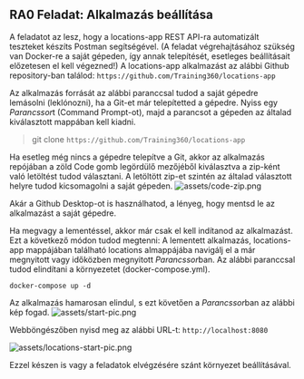 ## RA0  Feladat: Alkalmazás beállítása

A feladatot az lesz, hogy a locations-app REST API-ra automatizált teszteket készíts Postman segítségével. (A feladat végrehajtásához szükség van Docker-re a saját gépeden, így annak telepítését, esetleges beállításait előzetesen el kell végezned!) A locations-app alkalmazást az alábbi Github repository-ban találod:
`https://github.com/Training360/locations-app`

Az alkalmazás forrását az alábbi paranccsal tudod a saját gépedre lemásolni (leklónozni), ha a Git-et már telepítetted a gépedre. Nyiss egy *Parancssor*t (Command Prompt-ot), majd a parancsot a gépeden az általad kiválasztott mappában kell kiadni. 
> git clone `https://github.com/Training360/locations-app`

Ha esetleg még nincs a gépedre telepítve a Git, akkor az alkalmazás repójában a zöld Code gomb legördülő mezőjéből kiválasztva a zip-ként való letöltést tudod választani. A letöltött zip-et szintén az általad választott helyre tudod kicsomagolni a saját gépeden.
![assets/code-zip.png](assets/code-zip.png)

Akár a Github Desktop-ot is használhatod, a lényeg, hogy mentsd le az alkalmazást a saját gépedre.

Ha megvagy a lementéssel, akkor már csak el kell indítanod az alkalmazást. Ezt a következő módon tudod megtenni:
A lementett alkalmazás, locations-app mappájában található locations almappájába navigálj el a már megnyitott vagy időközben megnyitott *Parancssor*ban. Az alábbi paranccsal tudod elindítani a környezetet (docker-compose.yml).
```
docker-compose up -d
```

Az alkalmazás hamarosan elindul, s ezt követően a *Parancssor*ban az alábbi kép fogad.
![assets/start-pic.png](assets/start-pic.PNG)

Webböngészőben nyisd meg az alábbi URL-t:
`http://localhost:8080`

![assets/locations-start-pic.png](assets/locations-start.PNG)


Ezzel készen is vagy a feladatok elvégzésére szánt környezet beállításával.